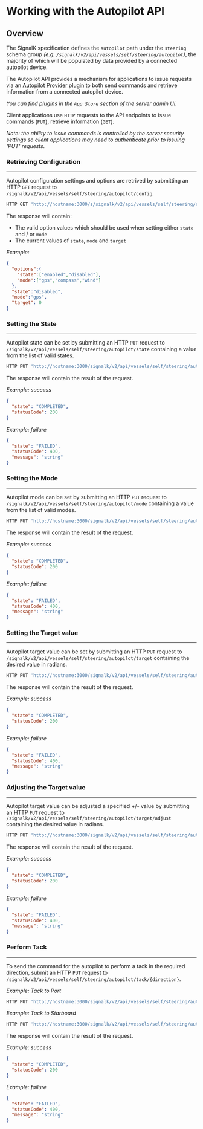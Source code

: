 # Working with the Autopilot API


## Overview

The SignalK specification defines the `autopilot` path under the `steering` schema group _(e.g. `/signalk/v2/api/vessels/self/steering/autopilot`)_, the majority of which will be populated by data provided by a connected autopilot device.

The Autopilot API provides a mechanism for applications to issue requests via an [Autopilot Provider plugin](AUTOPILOT_PROVIDER_PLUGINS.md) to both send commands and retrieve information from a connected autopilot device. 

 _You can find plugins in the `App Store` section of the server admin UI._

Client applications use `HTTP` requests to the API endpoints to issue commands (`PUT`), retrieve information (`GET`). 

_Note: the ability to issue commands is controlled by the server security settings so client applications may need to authenticate prior to issuing 'PUT' requests._


### Retrieving Configuration
---

Autopilot configuration settings and options are retrived by submitting an HTTP `GET` request to `/signalk/v2/api/vessels/self/steering/autopilot/config`.

```typescript
HTTP GET 'http://hostname:3000/s/signalk/v2/api/vessels/self/steering/autopilot/config'
```

The response will contain:
- The valid option values which should be used when setting either `state` and / or `mode`
- The current values of `state`, `mode` and `target`

_Example:_

```JSON
{
  "options":{
    "state":["enabled","disabled"],
    "mode":["gps","compass","wind"]
  },
  "state":"disabled",
  "mode":"gps",
  "target": 0
}
```

### Setting the State
---

Autopilot state can be set by submitting an HTTP `PUT` request to `/signalk/v2/api/vessels/self/steering/autopilot/state` containing a value from the list of valid states.

```typescript
HTTP PUT 'http://hostname:3000/signalk/v2/api/vessels/self/steering/autopilot/state {"value": "enabled"}'
```

The response will contain the result of the request.

_Example: success_

```JSON
{
  "state": "COMPLETED",
  "statusCode": 200
}
```

_Example: failure_
```JSON
{
  "state": "FAILED",
  "statusCode": 400,
  "message": "string"
}
```



### Setting the Mode
---

Autopilot mode can be set by submitting an HTTP `PUT` request to `/signalk/v2/api/vessels/self/steering/autopilot/mode` containing a value from the list of valid modes.

```typescript
HTTP PUT 'http://hostname:3000/signalk/v2/api/vessels/self/steering/autopilot/mode {"value": "gps"}'
```

The response will contain the result of the request.

_Example: success_

```JSON
{
  "state": "COMPLETED",
  "statusCode": 200
}
```

_Example: failure_
```JSON
{
  "state": "FAILED",
  "statusCode": 400,
  "message": "string"
}
```


### Setting the Target value
---

Autopilot target value can be set by submitting an HTTP `PUT` request to `/signalk/v2/api/vessels/self/steering/autopilot/target` containing the desired value in radians.

```typescript
HTTP PUT 'http://hostname:3000/signalk/v2/api/vessels/self/steering/autopilot/target {"value": 3.1412}'
```

The response will contain the result of the request.

_Example: success_

```JSON
{
  "state": "COMPLETED",
  "statusCode": 200
}
```

_Example: failure_
```JSON
{
  "state": "FAILED",
  "statusCode": 400,
  "message": "string"
}
```

### Adjusting the Target value
---

Autopilot target value can be adjusted a specified +/- value by submitting an HTTP `PUT` request to `/signalk/v2/api/vessels/self/steering/autopilot/target/adjust` containing the desired value in radians.

```typescript
HTTP PUT 'http://hostname:3000/signalk/v2/api/vessels/self/steering/autopilot/target/adjust {"value": -0.3474}'
```

The response will contain the result of the request.

_Example: success_

```JSON
{
  "state": "COMPLETED",
  "statusCode": 200
}
```

_Example: failure_
```JSON
{
  "state": "FAILED",
  "statusCode": 400,
  "message": "string"
}
```

### Perform Tack
---

To send the command for the autopilot to perform a tack in the required direction, submit an HTTP `PUT` request to `/signalk/v2/api/vessels/self/steering/autopilot/tack/{direction}`.

_Example: Tack to Port_
```typescript
HTTP PUT 'http://hostname:3000/signalk/v2/api/vessels/self/steering/autopilot/tack/port'
```

_Example: Tack to Starboard_
```typescript
HTTP PUT 'http://hostname:3000/signalk/v2/api/vessels/self/steering/autopilot/tack/starboard'
```

The response will contain the result of the request.

_Example: success_

```JSON
{
  "state": "COMPLETED",
  "statusCode": 200
}
```

_Example: failure_
```JSON
{
  "state": "FAILED",
  "statusCode": 400,
  "message": "string"
}
```
